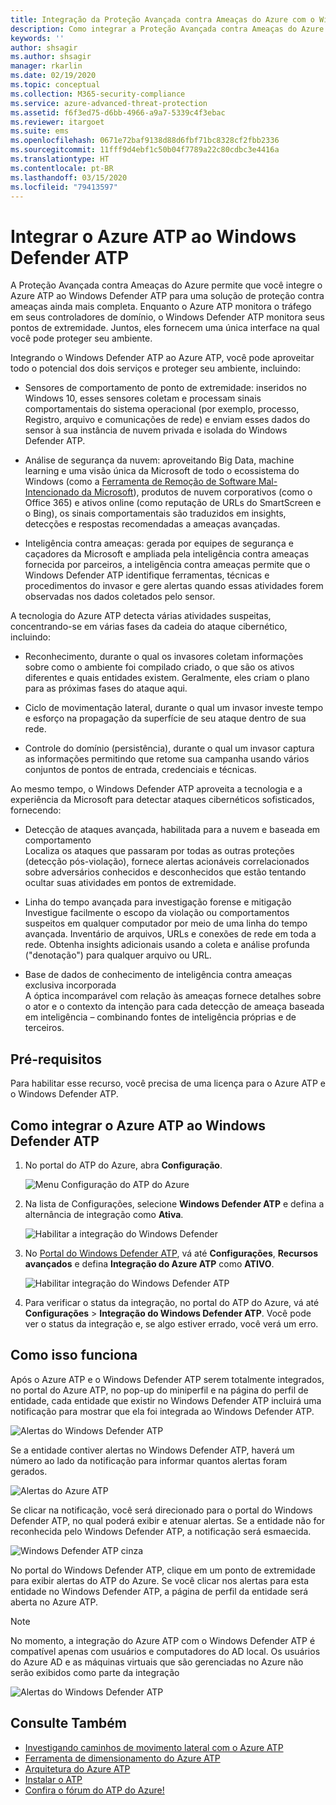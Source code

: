 ```yaml
---
title: Integração da Proteção Avançada contra Ameaças do Azure com o Windows Defender ATP
description: Como integrar a Proteção Avançada contra Ameaças do Azure com o Windows Defender ATP para cobertura completa de detecção de ameaças
keywords: ''
author: shsagir
ms.author: shsagir
manager: rkarlin
ms.date: 02/19/2020
ms.topic: conceptual
ms.collection: M365-security-compliance
ms.service: azure-advanced-threat-protection
ms.assetid: f6f3ed75-d6bb-4966-a9a7-5339c4f3ebac
ms.reviewer: itargoet
ms.suite: ems
ms.openlocfilehash: 0671e72baf9138d88d6fbf71bc8328cf2fbb2336
ms.sourcegitcommit: 11fff9d4ebf1c50b04f7789a22c80cdbc3e4416a
ms.translationtype: HT
ms.contentlocale: pt-BR
ms.lasthandoff: 03/15/2020
ms.locfileid: "79413597"
---
```

# <a name="integrate-azure-atp-with-windows-defender-atp"></a>Integrar o Azure ATP ao Windows Defender ATP

A Proteção Avançada contra Ameaças do Azure permite que você integre o Azure ATP ao Windows Defender ATP para uma solução de proteção contra ameaças ainda mais completa. Enquanto o Azure ATP monitora o tráfego em seus controladores de domínio, o Windows Defender ATP monitora seus pontos de extremidade. Juntos, eles fornecem uma única interface na qual você pode proteger seu ambiente.

Integrando o Windows Defender ATP ao Azure ATP, você pode aproveitar todo o potencial dos dois serviços e proteger seu ambiente, incluindo:

- Sensores de comportamento de ponto de extremidade: inseridos no Windows 10, esses sensores coletam e processam sinais comportamentais do sistema operacional (por exemplo, processo, Registro, arquivo e comunicações de rede) e enviam esses dados do sensor à sua instância de nuvem privada e isolada do Windows Defender ATP.

- Análise de segurança da nuvem: aproveitando Big Data, machine learning e uma visão única da Microsoft de todo o ecossistema do Windows (como a [Ferramenta de Remoção de Software Mal-Intencionado da Microsoft](https://www.microsoft.com/download/malicious-software-removal-tool-details.aspx)), produtos de nuvem corporativos (como o Office 365) e ativos online (como reputação de URLs do SmartScreen e o Bing), os sinais comportamentais são traduzidos em insights, detecções e respostas recomendadas a ameaças avançadas.

- Inteligência contra ameaças: gerada por equipes de segurança e caçadores da Microsoft e ampliada pela inteligência contra ameaças fornecida por parceiros, a inteligência contra ameaças permite que o Windows Defender ATP identifique ferramentas, técnicas e procedimentos do invasor e gere alertas quando essas atividades forem observadas nos dados coletados pelo sensor.

A tecnologia do Azure ATP detecta várias atividades suspeitas, concentrando-se em várias fases da cadeia do ataque cibernético, incluindo:

- Reconhecimento, durante o qual os invasores coletam informações sobre como o ambiente foi compilado criado, o que são os ativos diferentes e quais entidades existem. Geralmente, eles criam o plano para as próximas fases do ataque aqui.

- Ciclo de movimentação lateral, durante o qual um invasor investe tempo e esforço na propagação da superfície de seu ataque dentro de sua rede.

- Controle do domínio (persistência), durante o qual um invasor captura as informações permitindo que retome sua campanha usando vários conjuntos de pontos de entrada, credenciais e técnicas.

Ao mesmo tempo, o Windows Defender ATP aproveita a tecnologia e a experiência da Microsoft para detectar ataques cibernéticos sofisticados, fornecendo:

- Detecção de ataques avançada, habilitada para a nuvem e baseada em comportamento  
Localiza os ataques que passaram por todas as outras proteções (detecção pós-violação), fornece alertas acionáveis correlacionados sobre adversários conhecidos e desconhecidos que estão tentando ocultar suas atividades em pontos de extremidade.

- Linha do tempo avançada para investigação forense e mitigação  
Investigue facilmente o escopo da violação ou comportamentos suspeitos em qualquer computador por meio de uma linha do tempo avançada. Inventário de arquivos, URLs e conexões de rede em toda a rede. Obtenha insights adicionais usando a coleta e análise profunda ("denotação") para qualquer arquivo ou URL.

- Base de dados de conhecimento de inteligência contra ameaças exclusiva incorporada  
A óptica incomparável com relação às ameaças fornece detalhes sobre o ator e o contexto da intenção para cada detecção de ameaça baseada em inteligência – combinando fontes de inteligência próprias e de terceiros.

## <a name="prerequisites"></a>Pré-requisitos

Para habilitar esse recurso, você precisa de uma licença para o Azure ATP e o Windows Defender ATP.

## <a name="how-to-integrate-azure-atp-with-windows-defender-atp"></a>Como integrar o Azure ATP ao Windows Defender ATP

1. No portal do ATP do Azure, abra **Configuração**.

    ![Menu Configuração do ATP do Azure](./media/atp-configuration-wd.png)
2. Na lista de Configurações, selecione **Windows Defender ATP** e defina a alternância de integração como **Ativa**.

    ![Habilitar a integração do Windows Defender](./media/enable-integration.png)

3. No [Portal do Windows Defender ATP](https://securitycenter.windows.com/preferences/advanced), vá até **Configurações**, **Recursos avançados** e defina **Integração do Azure ATP** como **ATIVO**.

    ![Habilitar integração do Windows Defender ATP](./media/wd-atp-enable.png)

4. Para verificar o status da integração, no portal do ATP do Azure, vá até **Configurações** > **Integração do Windows Defender ATP**. Você pode ver o status da integração e, se algo estiver errado, você verá um erro.

## <a name="how-it-works"></a>Como isso funciona

Após o Azure ATP e o Windows Defender ATP serem totalmente integrados, no portal do Azure ATP, no pop-up do miniperfil e na página do perfil de entidade, cada entidade que existir no Windows Defender ATP incluirá uma notificação para mostrar que ela foi integrada ao Windows Defender ATP.

 ![Alertas do Windows Defender ATP](./media/profile-alerts-wd.png)

Se a entidade contiver alertas no Windows Defender ATP, haverá um número ao lado da notificação para informar quantos alertas foram gerados.

 ![Alertas do Azure ATP](./media/atp-integrated-wd-icon-alerts.png)

Se clicar na notificação, você será direcionado para o portal do Windows Defender ATP, no qual poderá exibir e atenuar alertas. Se a entidade não for reconhecida pelo Windows Defender ATP, a notificação será esmaecida.

 ![Windows Defender ATP cinza](./media/wd-grey.png)

No portal do Windows Defender ATP, clique em um ponto de extremidade para exibir alertas do ATP do Azure. Se você clicar nos alertas para esta entidade no Windows Defender ATP, a página de perfil da entidade será aberta no Azure ATP.

 > [!NOTE]
 > No momento, a integração do Azure ATP com o Windows Defender ATP é compatível apenas com usuários e computadores do AD local. Os usuários do Azure AD e as máquinas virtuais que são gerenciadas no Azure não serão exibidos como parte da integração

![Alertas do Windows Defender ATP](./media/wd-atp-alerts.png)

## <a name="see-also"></a>Consulte Também

- [Investigando caminhos de movimento lateral com o Azure ATP](use-case-lateral-movement-path.md)
- [Ferramenta de dimensionamento do Azure ATP](https://aka.ms/aatpsizingtool)
- [Arquitetura do Azure ATP](atp-architecture.md)
- [Instalar o ATP](install-atp-step1.md)
- [Confira o fórum do ATP do Azure!](https://aka.ms/azureatpcommunity)
